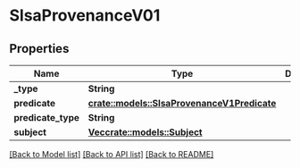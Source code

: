 # SlsaProvenanceV01

## Properties

Name | Type | Description | Notes
------------ | ------------- | ------------- | -------------
**_type** | **String** |  | 
**predicate** | [**crate::models::SlsaProvenanceV1Predicate**](SLSAProvenanceV1Predicate.md) |  | 
**predicate_type** | **String** |  | 
**subject** | [**Vec<crate::models::Subject>**](Subject.md) |  | 

[[Back to Model list]](../README.md#documentation-for-models) [[Back to API list]](../README.md#documentation-for-api-endpoints) [[Back to README]](../README.md)


